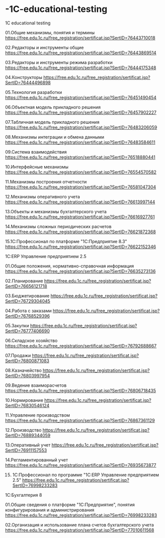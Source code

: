 # -1C-educational-testing
 1C educational testing
 
01.Общие механизмы, понятия и термины 
https://free.edu.1c.ru/free_registration/sertificat.jsp?SertID=76443710018

02.Редакторы и инструменты общие  
https://free.edu.1c.ru/free_registration/sertificat.jsp?SertID=76443869514

03.Редакторы и инструменты режима разработки
https://free.edu.1c.ru/free_registration/sertificat.jsp?SertID=76444175348

04.Конструкторы
https://free.edu.1c.ru/free_registration/sertificat.jsp?SertID=76444496898

05.Технология разработки
https://free.edu.1c.ru/free_registration/sertificat.jsp?SertID=76451490454

06.Объектная модель прикладного решения
https://free.edu.1c.ru/free_registration/sertificat.jsp?SertID=76457902227

07.Табличная модель прикладного решения
https://free.edu.1c.ru/free_registration/sertificat.jsp?SertID=76483206059

08.Механизмы интеграции и обмена данными
https://free.edu.1c.ru/free_registration/sertificat.jsp?SertID=76483584611

09.Система взаимодействия
https://free.edu.1c.ru/free_registration/sertificat.jsp?SertID=76518880441

10.Интерфейсные механизмы
https://free.edu.1c.ru/free_registration/sertificat.jsp?SertID=76554570582

11.Механизмы построения отчетности
https://free.edu.1c.ru/free_registration/sertificat.jsp?SertID=76581047304

12.Механизмы оперативного учета
https://free.edu.1c.ru/free_registration/sertificat.jsp?SertID=76613997144

13.Объекты и механизмы бухгалтерского учета
https://free.edu.1c.ru/free_registration/sertificat.jsp?SertID=76616927761

14.Механизмы сложных периодических расчетов
https://free.edu.1c.ru/free_registration/sertificat.jsp?SertID=76621872368

15.1С:Профессионал по платформе "1С:Предприятие 8.3"
https://free.edu.1c.ru/free_registration/sertificat.jsp?SertID=76622152346

1С:ERP Управление предприятием 2.5

01.Общие положения, нормативно-справочная информация
https://free.edu.1c.ru/free_registration/sertificat.jsp?SertID=76635273136

02.Планирование
https://free.edu.1c.ru/free_registration/sertificat.jsp?SertID=76656121718

03.Бюджетирование
https://free.edu.1c.ru/free_registration/sertificat.jsp?SertID=76729304045

04.Работа с заказами
https://free.edu.1c.ru/free_registration/sertificat.jsp?SertID=76768529396

05.Закупки
https://free.edu.1c.ru/free_registration/sertificat.jsp?SertID=76777406690

06.Складское хозяйство
https://free.edu.1c.ru/free_registration/sertificat.jsp?SertID=76792688667

07.Продажи
https://free.edu.1c.ru/free_registration/sertificat.jsp?SertID=76800871083

08.Казначейство
https://free.edu.1c.ru/free_registration/sertificat.jsp?SertID=76803997954

09.Ведение взаиморасчетов
https://free.edu.1c.ru/free_registration/sertificat.jsp?SertID=76806718435

10.Нормирование
https://free.edu.1c.ru/free_registration/sertificat.jsp?SertID=76830546124

11.Управление производством
https://free.edu.1c.ru/free_registration/sertificat.jsp?SertID=76867361129

12.Производство
https://free.edu.1c.ru/free_registration/sertificat.jsp?SertID=76889344059

13.Оперативный учет
https://free.edu.1c.ru/free_registration/sertificat.jsp?SertID=76911157553

14.Регламентированный учет
https://free.edu.1c.ru/free_registration/sertificat.jsp?SertID=76935673877

15. 1С:Профессионал по программе "1С:ERP Управление предприятием 2.5"
https://free.edu.1c.ru/free_registration/sertificat.jsp?SertID=76998233283

1С:Бухгалтерия 8 

01.Общие сведения о платформе "1С:Предприятие", понятия конфигурирования и администрирования
https://free.edu.1c.ru/free_registration/sertificat.jsp?SertID=76998233283  

02.Организация и использование плана счетов бухгалтерского учета
https://free.edu.1c.ru/free_registration/sertificat.jsp?SertID=77010611568
